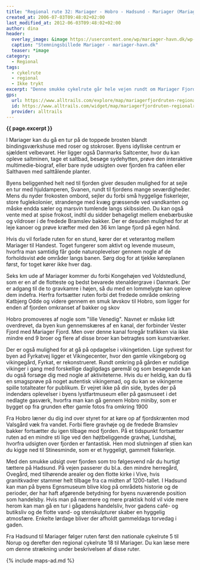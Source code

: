 ```yaml
---
title: "Regional rute 32: Mariager - Hobro - Hadsund - Mariager (Mariager Fjord rundt)"
created_at: 2006-07-03T09:48:02+02:00
last_modified_at: 2012-06-03T09:48:02+02:00
author: dina
header:
  overlay_image: &image https://usercontent.one/wp/mariager-havn.dk/wp-content/uploads/2020/01/stemningmariager-2000x1200-1.jpg
  caption: "Stemningsbillede Mariager - mariager-havn.dk"
  teaser: *image
category:
  - Regional
tags:
  - cykelrute
  - regional
  - Ikke trykt
excerpt: "Denne smukke cykelrute går hele vejen rundt om Mariager Fjord. Beskrivelsen starter i Mariager, men du kan starte, hvor du har lyst. På ruten finder man flade strandenge med et rigt fugleliv, fredede naturområder, skovbeklædte skrænter, smukke udsigtspunkter, små skjulte fiskerlejer, kæmpehøje, kulturminder og i fjordens hovedbyer, Hadsund, Mariager og Hobro, venter oplevelser for hele familien."
gps:
  url: https://www.alltrails.com/explore/map/mariagerfjordruten-regionalrute-32-4cb8111
  id: https://www.alltrails.com/widget/map/mariagerfjordruten-regionalrute-32-4cb8111
  provider: alltrails
---
```


**{{ page.excerpt }}**

I Mariager kan du gå en tur på de toppede brosten blandt bindingsværkshuse med roser og stokroser. Byens idylliske centrum er sjældent velbevaret. Her ligger også Danmarks Saltcenter, hvor du kan opleve saltminen, tage et saltbad, besøge sydehytten, prøve den interaktive multimedie-biograf, eller bare nyde udsigten over fjorden fra caféen eller Salthaven med salttålende planter.

Byens beliggenhed helt ned til fjorden giver desuden mulighed for at sejle en tur med hjuldamperen, Svanen, rundt til fjordens mange seværdigheder. Mens du nyder frokosten ombord, sejler du forbi små hyggelige fiskerlejer, store fuglekolonier, strandenge med kvæg græssende ved vandkanten og måske endda sæler og marsvin tumlende langs skibssiden. Du kan også vente med at spise frokost, indtil du sidder behageligt mellem enebærbuske og vildroser i de fredede Bramslev bakker. Der er desuden mulighed for at leje kanoer og prøve kræfter med den 36 km lange fjord på egen hånd.

Hvis du vil forlade ruten for en stund, kører der et veterantog mellem Mariager til Handest. Toget fungerer som aktivt og levende museum, hvorfra man samtidig får gode naturoplevelser gennem nogle af de forholdsvist øde områder langs banen. Sørg dog for at tjekke køreplanen først, for toget kører ikke hver dag.
 
Seks km ude af Mariager kommer du forbi Kongehøjen ved Voldstedlund, som er en af de flotteste og bedst bevarede stenaldergrave i Danmark. Der er adgang til de to gravkamre i højen, så du med en lommelygte kan opleve dem indefra. Herfra fortsætter ruten forbi det fredede område omkring Katbjerg Odde og videre gennem en smuk løvskov til Hobro, som ligger for enden af fjorden omkranset af bakker og skov
 
Hobro promoveres af nogle som "lille Venedig". Navnet er måske lidt overdrevet, da byen kun gennemskæres af en kanal, der forbinder Vester Fjord med Mariager Fjord. Men over denne kanal foregår trafikken via ikke mindre end 9 broer og flere af disse broer kan betragtes som kunstværker.

Der er også mulighed for at gå på opdagelse i vikingetiden. Lige sydvest for byen ad Fyrkatvej ligger et Vikingecenter, hvor den gamle vikingeborg og vikingegård, Fyrkat, er rekonstrueret. Rundt omkring på gården er nutidige vikinger i gang med forskellige dagligdags gøremål og som besøgende kan du også forsøge dig med nogle af aktiviteterne. Hvis du er heldig, kan du få en smagsprøve på noget autentisk vikingemad, og du kan se vikingerne spille totalteater for publikum. Er vejret ikke på din side, bydes der på indendørs oplevelser i byens lystfartmuseum eller på gasmuseet i det nedlagte gasværk, hvorfra man kan gå gennem Hobro miniby, som er bygget op fra grunden efter gamle fotos fra omkring 1900
 
Fra Hobro læner du dig ind over styret for at køre op af fjordskrænten mod Valsgård væk fra vandet. Forbi flere gravhøje og de fredede Bramslev bakker fortsætter du igen tilbage mod fjorden. På et tidspunkt fortsætter ruten ad en mindre sti lige ved den højtbeliggende gravhøj, Lundshøj, hvorfra udsigten over fjorden er fantastisk. Hen mod slutningen af stien kan du kigge ned til Stinesminde, som er et hyggeligt, gammelt fiskerleje.
 
Med den smukke udsigt over fjorden som tro følgesvend når du hurtigt tættere på Hadsund. På vejen passerer du bl.a. den mindre herregård, Ovegård, med tilhørende arealer og den flotte kirke i Vive, hvis granitkvadrer stammer helt tilbage fra ca midten af 1200-tallet. I Hadsund kan man på byens Egnsmuseum blive klog på områdets historie og de perioder, der har haft afgørende betydning for byens nuværende position som handelsby. Hvis man på nærmere og mere praktisk hold vil vide mere herom kan man gå en tur i gågadens handelsliv, hvor gadens café- og butiksliv og de flotte vand- og stenskulpturer skaber en hyggelig atmosfære. Enkelte lørdage bliver der afholdt gammeldags torvedag i gaden.
 
Fra Hadsund til Mariager følger ruten først den nationale cykelrute 5 til Norup og derefter den regional cykelrute 18 til Mariager. Du kan læse mere om denne strækning under beskrivelsen af disse ruter.

{% include maps-ad.md %}
